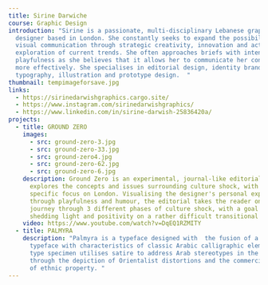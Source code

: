 ```yaml
---
title: Sirine Darwiche
course: Graphic Design
introduction: "Sirine is a passionate, multi-disciplinary Lebanese graphic
  designer based in London. She constantly seeks to expand the possibilities of
  visual communication through strategic creativity, innovation and active
  exploration of current trends. She often approaches briefs with intended
  playfulness as she believes that it allows her to communicate her concepts
  more effectively. She specialises in editorial design, identity branding,
  typography, illustration and prototype design.  "
thumbnail: tempimageforsave.jpg
links:
  - https://sirinedarwishgraphics.cargo.site/
  - https://www.instagram.com/sirinedarwishgraphics/
  - https://www.linkedin.com/in/sirine-darwish-25836420a/
projects:
  - title: GROUND ZERO
    images:
      - src: ground-zero-3.jpg
      - src: ground-zero-33.jpg
      - src: ground-zero4.jpg
      - src: ground-zero-62.jpg
      - src: ground-zero-6.jpg
    description: Ground Zero is an experimental, journal-like editorial that
      explores the concepts and issues surrounding culture shock, with a
      specific focus on London. Visualising the designer's personal experience
      through playfulness and humour, the editorial takes the reader on a
      journey through 3 different phases of culture shock, with a goal of
      shedding light and positivity on a rather difficult transitional process.
    video: https://www.youtube.com/watch?v=DqEQ1RZMITY
  - title: PALMYRA
    description: "Palmyra is a typeface designed with  the fusion of a modern Latin
      typeface with characteristics of classic Arabic calligraphic elements. The
      type specimen utilises satire to address Arab stereotypes in the West
      through the depiction of Orientalist distortions and the commercialisation
      of ethnic property. "
---
```


